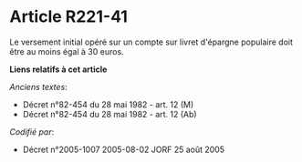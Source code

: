 # Article R221-41

Le versement initial opéré sur un compte sur livret d'épargne populaire doit être au moins égal à 30 euros.

**Liens relatifs à cet article**

_Anciens textes_:

  - Décret n°82-454 du 28 mai 1982 - art. 12 (M)
  - Décret n°82-454 du 28 mai 1982 - art. 12 (Ab)

_Codifié par_:

  - Décret n°2005-1007 2005-08-02 JORF 25 août 2005

